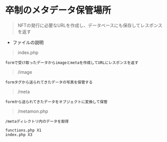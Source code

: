 # 卒制のメタデータ保管場所

> NFTの発行に必要なURLを作成し、データベースにも保存してレスポンスを返す

- ファイルの説明

> index.php

```
formで受け取ったデータからimageとmetaを作成してURLにレスポンスを返す
```

> /image

```
formタグから送られてきたデータの写真を保管する
```

> /meta

```
formから送られてきたデータをオブジェクトに変換して保管
```

> /metamon.php

```
/metaディレクトリ内のデータを取得
```

<!-- デプロイ時の変更箇所(ローカルに変更時はルプしなくていい) -->
```
functions.php X1
index.php X3
```